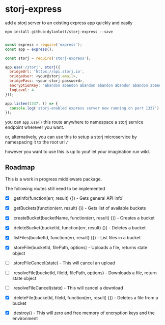 storj-express
=============

add a storj server to an existing express app quickly and easily 

`npm install github:dylanlott/storj-express --save`

```js

const express = require('express');
const app = express(); 

const storj = require('storj-express');

app.use('/storj', storj({
  bridgeUrl: 'https://api.storj.io',
  bridgeUser: <your@storj.email>,
  bridgePass: <your-storj-password>,
  encryptionKey: 'abandon abandon abandon abandon abandon abandon abandon abandon abandon abandon abandon about',
  logLevel: 4
}));

app.listen(1337, () => {
  console.log('storj-enabled express server now running on port 1337');
});

```

you can `app.use()` this route anywhere to namespace a storj service endpoint wherever you want. 

or, alternatively, you can use this to setup a storj microservice by namespacing it to the root url `/`

however you want to use this is up to you! let your imagination run wild. 

## Roadmap 

This is a work in progress middleware package. 

The following routes still need to be implemented 

- [x] .getInfo(function(err, result) {}) - Gets general API info`

- [x] .getBuckets(function(err, result) {}) - Gets list of available buckets

- [x] .createBucket(bucketName, function(err, result) {}) - Creates a bucket

- [x] .deleteBucket(bucketId, function(err, result) {}) - Deletes a bucket

- [x] .listFiles(bucketId, function(err, result) {}) - List files in a bucket

- [x] .storeFile(bucketId, filePath, options) - Uploads a file, returns state object

- [ ]  .storeFileCancel(state) - This will cancel an upload

- [ ] .resolveFile(bucketId, fileId, filePath, options) - Downloads a file, return state object

- [ ] .resolveFileCancel(state) - This will cancel a download

- [x] .deleteFile(bucketId, fileId, function(err, result) {}) - Deletes a file from a bucket

- [x] .destroy() - This will zero and free memory of encryption keys and the environment




